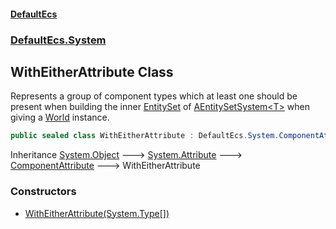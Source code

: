 #### [DefaultEcs](./index.md 'index')
### [DefaultEcs.System](./DefaultEcs-System.md 'DefaultEcs.System')
## WithEitherAttribute Class
Represents a group of component types which at least one should be present when building the inner [EntitySet](./DefaultEcs-EntitySet.md 'DefaultEcs.EntitySet') of [AEntitySetSystem&lt;T&gt;](./DefaultEcs-System-AEntitySetSystem-T-.md 'DefaultEcs.System.AEntitySetSystem&lt;T&gt;') when giving a [World](./DefaultEcs-World.md 'DefaultEcs.World') instance.  
```csharp
public sealed class WithEitherAttribute : DefaultEcs.System.ComponentAttribute
```
Inheritance [System.Object](https://docs.microsoft.com/en-us/dotnet/api/System.Object 'System.Object') &#129106; [System.Attribute](https://docs.microsoft.com/en-us/dotnet/api/System.Attribute 'System.Attribute') &#129106; [ComponentAttribute](./DefaultEcs-System-ComponentAttribute.md 'DefaultEcs.System.ComponentAttribute') &#129106; WithEitherAttribute  
### Constructors
- [WithEitherAttribute(System.Type[])](./DefaultEcs-System-WithEitherAttribute-WithEitherAttribute(System-Type--).md 'DefaultEcs.System.WithEitherAttribute.WithEitherAttribute(System.Type[])')
